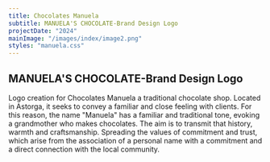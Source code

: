 ```yaml
---
title: Chocolates Manuela
subtitle: MANUELA'S CHOCOLATE-Brand Design Logo
projectDate: "2024"
mainImage: "/images/index/image2.png"
styles: "manuela.css"
---
```

<section class="manuela">
    <div class="details">
        <h1 class="title">MANUELA'S CHOCOLATE-Brand Design Logo</h1>
        <p class="description">Logo creation for Chocolates Manuela a traditional chocolate shop. Located in Astorga, it seeks to convey a familiar and close feeling with clients. For this reason, the name "Manuela" has a familiar and traditional tone, evoking a grandmother who makes chocolates. The aim is to transmit that history, warmth and craftsmanship. Spreading the values ​​of commitment and trust, which arise from the association of a personal name with a commitment and a direct connection with the local community. </p>
    </div>
        <div class="images-container">
            <div class="img-container white">
                <img src="/images/manuela/CM-LOGO.png" alt="">
            </div>
            <div class="img-container">
                <img src="/images/manuela/CM-BEIGE.jpg" alt="">
            </div>
        </div>
</section>